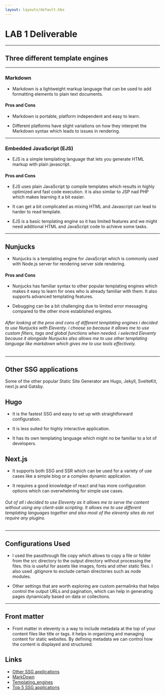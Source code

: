```yaml
---
layout: layouts/default.hbs
---
```


# LAB 1 Deliverable
---

## Three different template engines
---

### Markdown

- Markdown is a lightweight markup language that can be used to add formatting elements to plain text documents.

#### Pros and Cons 
- Markdown is portable, platform independent and easy to learn.

- Different platforms have slight variations on how they interpret the Markdown syntax which leads to issues in rendering. 

--- 
### Embedded JavaScript (EJS)

- EJS is a simple templating language that lets you generate HTML markup with plain javascript.

#### Pros and Cons
- EJS uses plain JavaScript tp compile templates which results in highly optimized and fast code execution. it is also similar to JSP nad PHP which makes learning it a bit easier.
 
- It can get a bit complicated as mixing HTML and Javascript can lead to harder to read template.
- EJS is a basic templating engine so it has limited features and we might need additional HTML and JavaScript code to achieve some tasks.


--- 
## Nunjucks

- Nunjucks is a templating engine for JavaScript which is commonly used with Node.js server for rendering server side rendering.

#### Pros and Cons
- Nunjucks has familiar syntax to other popular templating engines which makes it easy to learn for ones who is already familiar with them. It also supports advanced templating features.
  
- Debugging can be a bit challenging due to limited error messaging compared to the other more established engines.

###### After looking at the pros and cons of different templating engines i decided to use Nunjucks with Eleventy. i choose so because it allows me to use custom filters, tags and global functions when needed. i selected Eleventy because it alongside Nunjucks also allows me to use other templating language like markdown which gives me to use tools effectively.

---
## Other SSG applications 
Some of the other popular Static Site Generator are Hugo, Jekyll, SvelteKit, next.js and Gatsby.

## Hugo
- It is the fastest SSG and easy to set up with straightforward configuration.

- It is less suited for highly interactive application.
- It has its own templating language which might no be familiar to a lot of developers.   

## Next.js
- It supports both SSG and SSR which can be used for a variety of use cases like a simple blog or a complex dynamic application.

- It requires a good knowledge of react and has more configuration options which can overwhelming for simple use cases.

###### Out of all i decided to use Eleventy as it allows me to serve the content without using any client-side scripting. It allows me to use different templating languages together and also most of the eleventy sites do not require any plugins.

---
## Configurations Used
- I used the passthrough file copy which allows to copy a file or folder from the src directory to the output directory without processing the files. this is useful for assets like images, fonts and other static files. I also used .gitignore to exclude certain directories such as node modules. 

- Other settings that are worth exploring are custom permalinks that helps control the output URLs and pagination, which can help in generating pages dynamically based on data or collections.

---

## Front matter

- Front matter in eleventy is a way to include metadata at the top of your content files like title or tags. it helps in organizing and managing content for static websites. By defining metadata we can control how the content is displayed and structured. 

## Links 
- [Other SSG applications](https://hygraph.com/blog/top-12-ssgs)
- [MarkDown](https://hackernoon.com/pros-and-cons-of-using-markdown-for-technical-writing-34f277418a8a)
- [Templating_engines](https://hackernoon.com/pros-and-cons-of-popular-javascript-templating-engines)
- [Top 5 SSG applications](https://hygraph.com/blog/top-12-ssgs)







